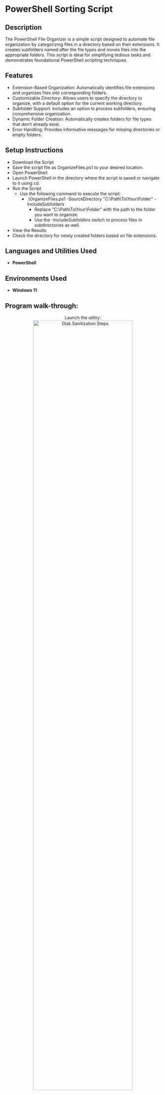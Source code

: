 # PowerShell Sorting Script

<h2>Description</h2>
The PowerShell File Organizer is a simple script designed to automate file organization by categorizing files in a directory based on their extensions. It creates subfolders named after the file types and moves files into the appropriate folders. This script is ideal for simplifying tedious tasks and demonstrates foundational PowerShell scripting techniques.
<br />

<h2>Features</h2>

- Extension-Based Organization: Automatically identifies file extensions and organizes files into corresponding folders.
- Customizable Directory: Allows users to specify the directory to organize, with a default option for the current working directory.
- Subfolder Support: Includes an option to process subfolders, ensuring comprehensive organization.
- Dynamic Folder Creation: Automatically creates folders for file types that don’t already exist.
- Error Handling: Provides informative messages for missing directories or empty folders.
  
<h2>Setup Instructions</h2>

- Download the Script
- Save the script file as OrganizeFiles.ps1 to your desired location.
- Open PowerShell
- Launch PowerShell in the directory where the script is saved or navigate to it using cd.
- Run the Script
  - Use the following command to execute the script:
    - .\OrganizeFiles.ps1 -SourceDirectory "C:\Path\To\Your\Folder" -IncludeSubfolders
      - Replace "C:\Path\To\Your\Folder" with the path to the folder you want to organize.
      - Use the -IncludeSubfolders switch to process files in subdirectories as well.
- View the Results
- Check the directory for newly created folders based on file extensions.

<h2>Languages and Utilities Used</h2>

- <b>PowerShell</b> 

<h2>Environments Used </h2>

- <b>Windows 11</b>

<h2>Program walk-through:</h2>

<p align="center">
Launch the utility: <br/>
<img src="https://i.imgur.com/62TgaWL.png" height="80%" width="80%" alt="Disk Sanitization Steps"/>
<br />
<br />
Select the disk:  <br/>
